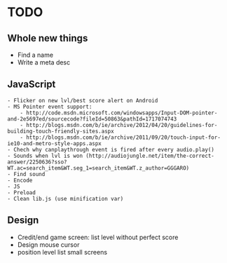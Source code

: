 ﻿# TODO

## Whole new things
- Find a name
- Write a meta desc

## JavaScript
    - Flicker on new lvl/best score alert on Android
	- MS Pointer event support:
	    - http://code.msdn.microsoft.com/windowsapps/Input-DOM-pointer-and-2e5697ed/sourcecode?fileId=50863&pathId=1717074743
	    - http://blogs.msdn.com/b/ie/archive/2012/04/20/guidelines-for-building-touch-friendly-sites.aspx
	    - http://blogs.msdn.com/b/ie/archive/2011/09/20/touch-input-for-ie10-and-metro-style-apps.aspx
    - Chech why canplaythrough event is fired after every audio.play()
	- Sounds when lvl is won (http://audiojungle.net/item/the-correct-answer/2250636?sso?WT.ac=search_item&WT.seg_1=search_item&WT.z_author=GGGARO)
    - Find sound
    - Encode
    - JS
    - Preload
    - Clean lib.js (use minification var)

## Design
- Credit/end game screen: list level without perfect score
- Design mouse cursor
- position level list small screens